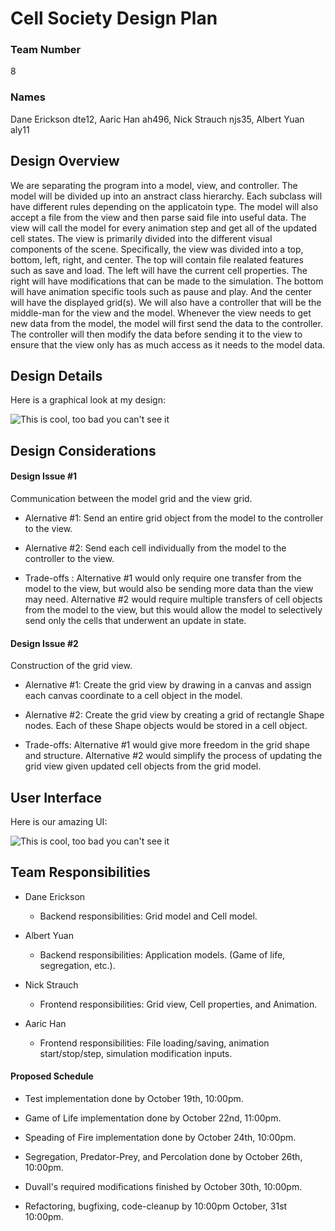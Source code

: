 # Cell Society Design Plan
### Team Number
8
### Names
 Dane Erickson dte12, Aaric Han ah496, Nick Strauch njs35, Albert Yuan aly11


## Design Overview
We are separating the program into a model, view, and controller. The model will be divided up into an anstract class hierarchy. Each subclass will have different rules depending on the applicatoin type. The model will also accept a file from the view and then parse said file into useful data. 
The view will call the model for every animation step and get all of the updated cell states. The view is primarily divided into the different visual components of the scene. Specifically, the view was divided into a top, bottom, left, right, and center. The top will contain file realated features such as save and load. The left will have the current cell properties. The right will have modifications that can be made to the simulation. The bottom will have animation specific tools such as pause and play. And the center will have the displayed grid(s). We will also have a controller that will be the middle-man for the view and the model. Whenever the view needs to get new data from the model, the model will first send the data to the controller. The controller will then modify the data before sending it to the view to ensure that the view only has as much access as it needs to the model data.

## Design Details

Here is a graphical look at my design:

![This is cool, too bad you can't see it](https://drive.google.com/file/d/1pJabquaE5qUkYEFZjuJ_fBohzQ1s5VcY/view?usp=sharing "Our initial UI")


## Design Considerations

#### Design Issue #1
Communication between the model grid and the view grid.

 * Alernative #1: Send an entire grid object from the model to the controller to the view.

 * Alernative #2: Send each cell individually from the model to the controller to the view.

 * Trade-offs : Alternative #1 would only require one transfer from the model to the view, but would also be sending more data than the view may need. Alternative #2 would require multiple transfers of cell objects from the model to the view, but this would allow the model to selectively send only the cells that underwent an update in state.


#### Design Issue #2
Construction of the grid view.

 * Alernative #1: Create the grid view by drawing in a canvas and assign each canvas coordinate to a cell object in the model.

 * Alernative #2: Create the grid view by creating a grid of rectangle Shape nodes. Each of these Shape objects would be stored in a cell object.

 * Trade-offs: Alternative #1 would give more freedom in the grid shape and structure. Alternative #2 would simplify the process of updating the grid view given updated cell objects from the grid model.



## User Interface

Here is our amazing UI:

![This is cool, too bad you can't see it](https://drive.google.com/file/d/1iDT0bZ9EF3z9gZGiMiTi8ESi09jmRnA4/view?usp=sharing "Our UI design")


## Team Responsibilities

 * Dane Erickson
   * Backend responsibilities: Grid model and Cell model.


 * Albert Yuan
   * Backend responsibilities: Application models. (Game of life, segregation, etc.).


 * Nick Strauch
   * Frontend responsibilities: Grid view, Cell properties, and Animation.


 * Aaric Han
   * Frontend responsibilities: File loading/saving, animation start/stop/step, simulation modification inputs.


#### Proposed Schedule

* Test implementation done by October 19th, 10:00pm.

* Game of Life implementation done by October 22nd, 11:00pm.

* Speading of Fire implementation done by October 24th, 10:00pm.

* Segregation, Predator-Prey, and Percolation done by October 26th, 10:00pm.

* Duvall's required modifications finished by October 30th, 10:00pm.

* Refactoring, bugfixing, code-cleanup by 10:00pm October, 31st 10:00pm.



